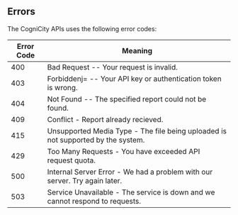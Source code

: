 ## Errors

The CogniCity APIs uses the following error codes:

Error Code | Meaning
---------- | -------
400 | Bad Request -- Your request is invalid.
403 | Forbiddenj= -- Your API key or authentication token is wrong.
404 | Not Found -- The specified report could not be found.
409 | Conflict - Report already recieved.
415 | Unsupported Media Type - The file being uploaded is not supported by the system.
429 | Too Many Requests - You have exceeded API request quota.
500 | Internal Server Error - We had a problem with our server. Try again later.
503 | Service Unavailable - The service is down and we cannot respond to requests.